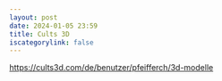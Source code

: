 ```yaml
---
layout: post
date: 2024-01-05 23:59
title: Cults 3D
iscategorylink: false
---
```

https://cults3d.com/de/benutzer/pfeifferch/3d-modelle
